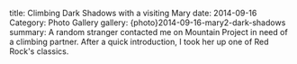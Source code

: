 title: Climbing Dark Shadows with a visiting Mary
date: 2014-09-16
Category: Photo Gallery
gallery: {photo}2014-09-16-mary2-dark-shadows
summary: A random stranger contacted me on Mountain Project in need of a climbing partner. After a quick introduction, I took her up one of Red Rock's classics.
